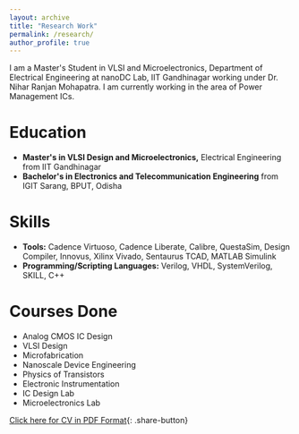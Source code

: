 ```yaml
---
layout: archive
title: "Research Work"
permalink: /research/
author_profile: true
---
```


I am a Master's Student in VLSI and Microelectronics, Department of Electrical Engineering at nanoDC Lab, IIT Gandhinagar working under Dr. Nihar Ranjan Mohapatra. I am currently working in the area of Power Management ICs.

Education
======
* **Master's in VLSI Design and Microelectronics,** Electrical Engineering from IIT Gandhinagar
* **Bachelor's in Electronics and Telecommunication Engineering** from IGIT Sarang, BPUT, Odisha

Skills
======
* **Tools:** Cadence Virtuoso, Cadence Liberate, Calibre, QuestaSim, Design Compiler, Innovus, Xilinx Vivado, Sentaurus TCAD, MATLAB Simulink
* **Programming/Scripting Languages:** Verilog, VHDL, SystemVerilog, SKILL, C++

Courses Done
======
* Analog CMOS IC Design
* VLSI Design
* Microfabrication
* Nanoscale Device Engineering
* Physics of Transistors
* Electronic Instrumentation
* IC Design Lab
* Microelectronics Lab

[Click here for CV in PDF Format](/files/cv.pdf){: .share-button}
